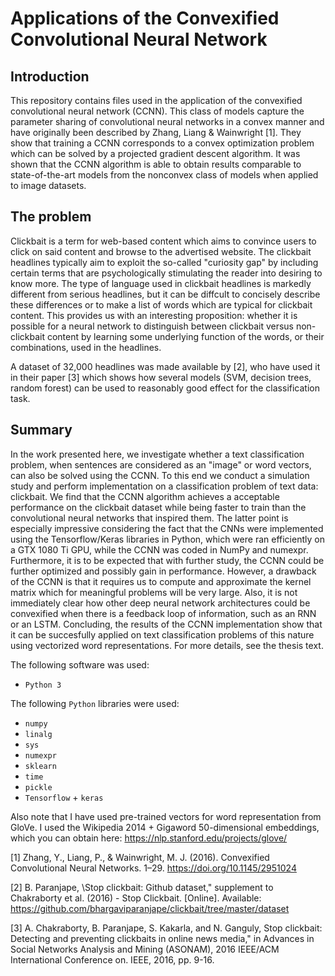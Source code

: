 # Applications of the Convexified Convolutional Neural Network

## Introduction
This repository contains files used in the application of the convexified convolutional neural network (CCNN). This class of models capture the parameter sharing of convolutional neural networks in a convex manner and have originally been described by Zhang, Liang & Wainwright [1]. They show that training a CCNN corresponds to a convex optimization problem which can be solved by a projected gradient descent algorithm. It was shown that the CCNN algorithm is able to obtain results comparable to state-of-the-art models from the nonconvex class of models when applied to image datasets. 

## The problem 
Clickbait is a term for web-based content which aims to convince users to click on said content and browse to the advertised website. The clickbait headlines typically aim to exploit the so-called "curiosity gap" by including certain terms that are psychologically stimulating the reader into desiring to know more. The type of language used in clickbait headlines is markedly different from serious headlines, but it can be diffcult to concisely describe these differences or to make a list of words which are typical for clickbait content. This provides us with an interesting proposition: whether it is possible for a neural network to distinguish between clickbait versus non-clickbait content by learning some underlying function of the words, or their combinations, used in the headlines. 

A dataset of 32,000 headlines was made available by [2], who have used it in their paper [3] which shows how several models (SVM, decision trees, random forest) can be used to reasonably good effect for the classification task. 

## Summary
In the work presented here, we investigate whether a text classification problem, when sentences are considered as an "image" or word vectors, can also be solved using the CCNN. To this end we conduct a simulation study and perform implementation on a classification problem of text data: clickbait. We find that the CCNN algorithm achieves a acceptable performance on the clickbait dataset while being faster to train than the convolutional neural networks that inspired them. The latter point is especially impressive considering the fact that the CNNs were implemented using the Tensorflow/Keras libraries in Python, which were ran efficiently on a GTX 1080 Ti GPU, while the CCNN was coded in NumPy and numexpr. Furthermore, it is to be expected that with further study, the CCNN could be further optimized and possibly gain in performance. However, a drawback of the CCNN is that it requires us to compute and approximate the kernel matrix which for meaningful problems will be very large. Also, it is not immediately clear how other deep neural network architectures could be convexified when there is a feedback loop of information, such as an RNN or an LSTM. Concluding, the results of the CCNN implementation show that it can be succesfully applied on text classification problems of this nature using vectorized word representations. For more details, see the thesis text. 

The following software was used:

- `Python 3`

The following `Python` libraries were used:
- `numpy`
- `linalg`
- `sys`
- `numexpr`
- `sklearn`
- `time`
- `pickle`
- `Tensorflow` + `keras`

Also note that I have used pre-trained vectors for word representation from GloVe. I used the Wikipedia 2014 + Gigaword 50-dimensional embeddings, which you can obtain here: https://nlp.stanford.edu/projects/glove/

[1] Zhang, Y., Liang, P., & Wainwright, M. J. (2016). Convexified Convolutional Neural Networks. 1–29. https://doi.org/10.1145/2951024

[2] B. Paranjape, \Stop clickbait: Github dataset," supplement to Chakraborty et al. (2016) - Stop Clickbait. [Online]. Available: https://github.com/bhargaviparanjape/clickbait/tree/master/dataset

[3] A. Chakraborty, B. Paranjape, S. Kakarla, and N. Ganguly, Stop clickbait: Detecting and preventing clickbaits in online news media," in Advances in Social Networks Analysis and Mining (ASONAM), 2016 IEEE/ACM International Conference on. IEEE, 2016, pp. 9-16.
